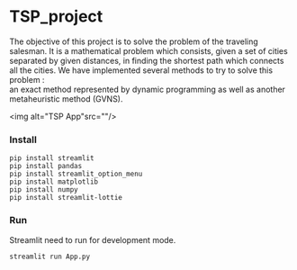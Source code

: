 # TSP_project

The objective of this project is to solve the problem of the traveling salesman. It is a
mathematical problem which consists, given a set of cities separated by given distances,
in finding the shortest path which connects all the cities.
We have implemented several methods to try to solve this problem :<br/> an exact method
represented by dynamic programming as well as another metaheuristic method (GVNS).

<img alt="TSP App"src=""/>

### Install

```shell script
pip install streamlit
pip install pandas 
pip install streamlit_option_menu
pip install matplotlib
pip install numpy
pip install streamlit-lottie

```

### Run

Streamlit need to run for development mode.

```shell script
streamlit run App.py
```

